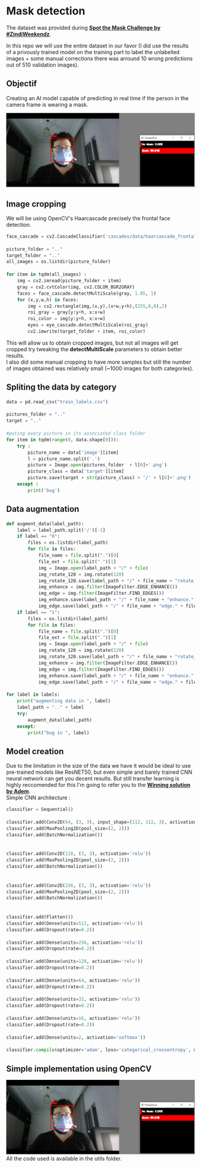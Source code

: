 # Mask detection
The dataset was provided during [**Spot the Mask Challenge by #ZindiWeekendz**](https://zindi.africa/hackathons/spot-the-mask-challenge).  
  
  In this repo we will use the entire dataset in our favor (I did use the results of a privously trained model on the training part to label the unlabelled images + some manual corrections there was arround 10 wrong predictions out of 510 validation images).  
  ## Objectif 
  Creating an AI model capable of predicting in real time if the person in the camera frame is wearing a mask.  
    
  ![alt text](test.png)  
    
## Image cropping  

    
We will be using OpenCV's Haarcascade precisely the frontal face detection.  
```Python
face_cascade = cv2.CascadeClassifier('cascades/data/haarcascade_frontalface_alt2.xml')

picture_folder = ".."
target_folder = ".."
all_images = os.listdir(picture_folder)

for item in tqdm(all_images) :
    img = cv2.imread(picture_folder + item)
    gray = cv2.cvtColor(img, cv2.COLOR_BGR2GRAY)
    faces = face_cascade.detectMultiScale(gray, 1.05, 1)
    for (x,y,w,h) in faces:
        img = cv2.rectangle(img,(x,y),(x+w,y+h),(255,0,0),2)
        roi_gray = gray[y:y+h, x:x+w]
        roi_color = img[y:y+h, x:x+w]
        eyes = eye_cascade.detectMultiScale(roi_gray)
        cv2.imwrite(target_folder + item, roi_color)
```  
This will allow us to obtain cropped images, but not all images will get cropped try tweaking the **detectMultiScale** parameters to obtain better results.  
I also did some manual cropping to have more samples but still the number of images obtained was relatively small (~1000 images for both categories).  
    
## Spliting the data by category  
```Python
data = pd.read_csv("train_labels.csv")

pictures_folder = ".."
target = ".."

#puting every picture in its associated class folder
for item in tqdm(range(0, data.shape[0])):
    try :
        picture_name = data['image'][item]
        l = picture_name.split('.')
        picture = Image.open(pictures_folder  + l[0]+'.png')
        picture_class = data['target'][item]
        picture.save(target + str(picture_class) + '/' + l[0]+'.png')
    except :
        print('bug')
```  
## Data augmentation 
```Python
def augment_data(label_path):
	label = label_path.split('/')[-1]
	if label == "0":
		files = os.listdir(label_path)
		for file in files:
			file_name = file.split(".")[0]
			file_ext = file.split(".")[1]
			img = Image.open(label_path + "/" + file)
			img_rotate_120 = img.rotate(120)
			img_rotate_120.save(label_path + "/" + file_name + "rotate_120." + file_ext)
			img_enhance = img.filter(ImageFilter.EDGE_ENHANCE())
			img_edge = img.filter(ImageFilter.FIND_EDGES())
			img_enhance.save(label_path + "/" + file_name + "enhance." + file_ext)
			img_edge.save(label_path + "/" + file_name + "edge." + file_ext)
	if label == "1":
		files = os.listdir(label_path)
		for file in files:
			file_name = file.split(".")[0]
			file_ext = file.split(".")[1]
			img = Image.open(label_path + "/" + file)
			img_rotate_120 = img.rotate(120)
			img_rotate_120.save(label_path + "/" + file_name + "rotate_120." + file_ext)
			img_enhance = img.filter(ImageFilter.EDGE_ENHANCE())
			img_edge = img.filter(ImageFilter.FIND_EDGES())
			img_enhance.save(label_path + "/" + file_name + "enhance." + file_ext)
			img_edge.save(label_path + "/" + file_name + "edge." + file_ext)

for label in labels:
	print("augmenting data in ", label)
	label_path = ".." + label
	try:
		augment_data(label_path)
	except:
		print("bug in ", label)
```
## Model creation 
Due to the limitation in the size of the data we have it would be ideal to use pre-trained models like ResNET50, but even simple and barely trained CNN neural network can get you decent results. But still transfer learning is highly reccomended for this I'm going to refer you to the [**Winning solution by Adem**](https://github.com/Bouguedra-Adem/Spot-the-Mask-Challenge-by_ZindiWeekendz?fbclid=IwAR1Y6mPF-wdvMu6m0gTPVrqc1D6h8waYauSRDownRQ9hzG2xdswNzXb8X9A).  
Simple CNN architecture :  
```Python  
classifier = Sequential()

classifier.add(Conv2D(64, (3, 3), input_shape=(112, 112, 3), activation='relu'))
classifier.add(MaxPooling2D(pool_size=(2, 2)))
classifier.add(BatchNormalization())


classifier.add(Conv2D(128, (3, 3), activation='relu'))
classifier.add(MaxPooling2D(pool_size=(2, 2)))
classifier.add(BatchNormalization())


classifier.add(Conv2D(256, (3, 3), activation='relu'))
classifier.add(MaxPooling2D(pool_size=(2, 2)))
classifier.add(BatchNormalization())


classifier.add(Flatten())
classifier.add(Dense(units=512, activation='relu'))
classifier.add(Dropout(rate=0.2))

classifier.add(Dense(units=256, activation='relu'))
classifier.add(Dropout(rate=0.2))

classifier.add(Dense(units=128, activation='relu'))
classifier.add(Dropout(rate=0.2))

classifier.add(Dense(units=64, activation='relu'))
classifier.add(Dropout(rate=0.2))

classifier.add(Dense(units=32, activation='relu'))
classifier.add(Dropout(rate=0.2))

classifier.add(Dense(units=16, activation='relu'))
classifier.add(Dropout(rate=0.2))

classifier.add(Dense(units=2, activation='softmax'))

classifier.compile(optimizer='adam', loss='categorical_crossentropy', metrics=['accuracy'])
```
## Simple implementation using OpenCV  
![alt text](test.png)  
All the code used is available in the utils folder.
